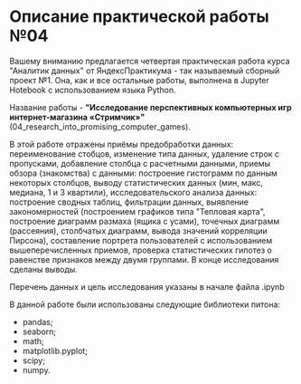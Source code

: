 # Описание практической работы №04

Вашему вниманию предлагается четвертая практическая работа курса "Аналитик данных" от ЯндексПрактикума - так называемый сборный проект №1.
Она, как и все остальные работы, выполнена в Jupyter Hotebook с использованием языка Python.

Название работы - **"Исследование перспективных компьютерных игр интернет-магазина «Стримчик»"** (04_research_into_promising_computer_games).

В этой работе отражены приёмы предобработки данных: переименование стобцов, изменение типа данных, удаление строк с пропусками, добавление столбца с расчетными данными, приемы обзора (знакомства) с данными: построение гистограмм по данным некоторых столбцов, выводу статистических данных (мин, макс, медиана, 1 и 3 квартили), исследовательского анализа данных: построение сводных таблиц, фильтрации данных, выявление закономерностей (построением графиков типа "Тепловая карта", построение диаграмм размаха (ящика с усами), точечных диаграмм (рассеяния), столбчатых диаграмм, вывода значений корреляции Пирсона), составление портрета пользователей с использованием вышеперечисленных приемов, проверка статистических гипотез о равенстве признаков между двумя группами. В конце исследования сделаны выводы.

Перечень данных и цель иccледования указаны в начале файла .ipynb

В данной работе были использованы следующие библиотеки питона:
* pandas;
* seaborn;
* math;
* matplotlib.pyplot;
* scipy;
* numpy.

